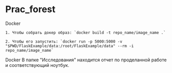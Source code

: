 # Prac_forest

 Docker
 
    1. Чтобы собрать докер образ: `docker build -t repo_name/image_name .`  
    
    2. Чтобы его запустить: `docker run -p 5000:5000 -v "$PWD/FlaskExample/data:/root/FlaskExample/data" --rm -i repo_name/image_name`
    
Docker
В папке "Исследования" находится отчет по проделанной работе и соответствующий ноутбук.
